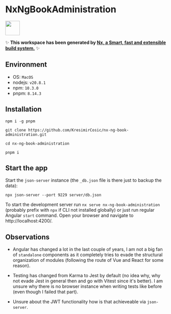 # NxNgBookAdministration

<a alt="Nx logo" href="https://nx.dev" target="_blank" rel="noreferrer"><img src="https://raw.githubusercontent.com/nrwl/nx/master/images/nx-logo.png" width="45"></a>

✨ **This workspace has been generated by [Nx, a Smart, fast and extensible build system.](https://nx.dev)** ✨

## Environment

- OS: `MacOS`
- nodejs: `v20.8.1`
- npm: `10.3.0`
- pnpm: `8.14.3`

## Installation

```
npm i -g pnpm
```

```
git clone https://github.com/KresimirCosic/nx-ng-book-administration.git
```

```
cd nx-ng-book-administration
```

```
pnpm i
```

## Start the app

Start the `json-server` instance (the `_db.json` file is there just to backup the data):

```
npx json-server --port 9229 server/db.json
```

To start the development server run `nx serve nx-ng-book-administration` (probably prefix with `npx` if CLI not installed globally) or just run regular Angular `start` command. Open your browser and navigate to http://localhost:4200/.

## Observations

- Angular has changed a lot in the last couple of years, I am not a big fan of `standalone` components as it completely tries to evade the structural organization of modules (following the route of Vue and React for some reason).

- Testing has changed from Karma to Jest by default (no idea why, why not evade Jest in general then and go with Vitest since it's better). I am unsure why there is no browser instance when writing tests like before (even though I failed that part).

- Unsure about the JWT functionality how is that achieveable via `json-server`.
